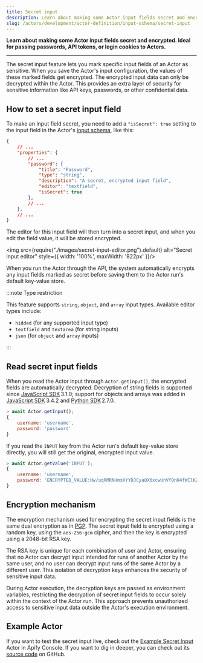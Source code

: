 ```yaml
---
title: Secret input
description: Learn about making some Actor input fields secret and encrypted. Ideal for passing passwords, API tokens, or login cookies to Actors.
slug: /actors/development/actor-definition/input-schema/secret-input
---
```


**Learn about making some Actor input fields secret and encrypted. Ideal for passing passwords, API tokens, or login cookies to Actors.**

---

The secret input feature lets you mark specific input fields of an Actor as sensitive. When you save the Actor's input configuration, the values of these marked fields get encrypted. The encrypted input data can only be decrypted within the Actor. This provides an extra layer of security for sensitive information like API keys, passwords, or other confidential data.

## How to set a secret input field

To make an input field secret, you need to add a `"isSecret": true` setting to the input field in the Actor's [input schema](./index.md), like this:

<!-- eslint-skip -->
```json
{
    // ...
    "properties": {
        // ...
        "password": {
            "title": "Password",
            "type": "string",
            "description": "A secret, encrypted input field",
            "editor": "textfield",
            "isSecret": true
        },
        // ...
    },
    // ...
}
```

The editor for this input field will then turn into a secret input, and when you edit the field value, it will be stored encrypted.

<img src={require("./images/secret-input-editor.png").default} alt="Secret input editor" style={{ width: '100%', maxWidth: '822px' }}/>

When you run the Actor through the API, the system automatically encrypts any input fields marked as secret before saving them to the Actor run's default key-value store.

:::note Type restriction

This feature supports `string`, `object`, and `array` input types. Available editor types include:

- `hidded` (for any supported input type)
- `textfield` and `textarea` (for string inputs)
- `json` (for `object` and `array` inputs)

:::

## Read secret input fields

When you read the Actor input through `Actor.getInput()`, the encrypted fields are automatically decrypted. Decryption of string fields is supported since [JavaScript SDK](http://docs.apify.loc/sdk/js/) 3.1.0; support for objects and arrays was added in [JavaScript SDK](http://docs.apify.loc/sdk/js/) 3.4.2 and [Python SDK](http://docs.apify.loc/sdk/python/) 2.7.0.

<!-- eslint-skip -->
```js
> await Actor.getInput();
{
    username: 'username',
    password: 'password'
}
```

If you read the `INPUT` key from the Actor run's default key-value store directly, you will still get the original, encrypted input value.

<!-- eslint-skip -->
```js
> await Actor.getValue('INPUT');
{
    username: 'username',
    password: 'ENCRYPTED_VALUE:Hw/uqRMRNHmxXYYDJCyaQX6xcwUnVYQnH4fWIlKZL2Vhtq1rZmtoGXQSnhIXmF58+DjKlMZpTlK2zN3YUXk1ylzU6LfXyysOG/PISAfwm27FUgy3IfdgMyQggQ4MydLzdlzefX0mPRyixBviRcFhRTC+K7nK9lkATt3wJpj91YAZm104ZYkcd5KmsU2JX39vxN0A0lX53NjIenzs3wYPaPYLdjKIe+nqG9fHlL7kALyi7Htpy91ZgnQJ1s9saJRkKfWXvmLYIo5db69zU9dGCeJzUc0ca154O+KYYP7QTebJxqZNQsC8EH6sVMQU3W0qYKjuN8fUm1fRzyw/kKFacQ==:VfQd2ZbUt3S0RZ2ciywEWYVBbTTZOTiy'
}
```

## Encryption mechanism

The encryption mechanism used for encrypting the secret input fields is the same dual encryption as in [PGP](https://en.wikipedia.org/wiki/Pretty_Good_Privacy#/media/File:PGP_diagram.svg). The secret input field is encrypted using a random key, using the `aes-256-gcm` cipher, and then the key is encrypted using a 2048-bit RSA key.

The RSA key is unique for each combination of user and Actor, ensuring that no Actor can decrypt input intended for runs of another Actor by the same user, and no user can decrypt input runs of the same Actor by a different user. This isolation of decryption keys enhances the security of sensitive input data.

During Actor execution, the decryption keys are passed as environment variables, restricting the decryption of secret input fields to occur solely within the context of the Actor run. This approach prevents unauthorized access to sensitive input data outside the Actor's execution environment.


## Example Actor

If you want to test the secret input live, check out the [Example Secret Input](https://console.apify.com/actors/O3S2UlSKzkcnFHRRA) Actor in Apify Console.
If you want to dig in deeper, you can check out its [source code](https://github.com/apify/actor-example-secret-input) on GitHub.
